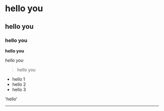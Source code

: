 # hello you
## hello you 
### hello you


**hello you**

*hello you*
>hello you
- hello 1
- hello 2
- hello 3

'hello'

---
